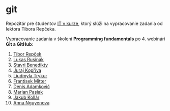 # git
Repozitár pre študentov [IT v kurze](https://www.itvkurze.sk/), ktorý slúži na vypracovanie zadania od lektora Tibora Repčeka.

Vypracovanie zadania v školení **Programming fundamentals** po 4. webinári **Git a GitHub**:

1. [Tibor Repček](https://github.com/tiborepcek)
1. [Lukas Rusinak](https://github.com/lukas-dev-ai)
1. [Stavri Benedikty](https://github.com/SBenedikty)
1. [Juraj Kopřiva](https://github.com/dokiiin)
1. [Liudmyla Trykur](https://github.com/Liudmyla1995)
1. [Frantisek Mitter](https://github.com/fero5466)
1. [Denis Adamkovič](https://github.com/veeellys)
1. [Marian Pasiak](https://github.com/tibuxy)
1. [Jakub Kollár](https://github.com/jakubkollar1)
1. [Anna Nguyenova](https://github.com/NguyenovaAnna)
